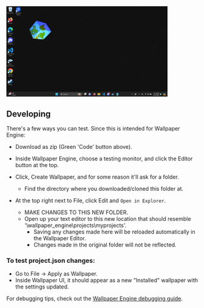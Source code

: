 <img width="422" alt="image" src="https://raw.githubusercontent.com/brendenderp/wallpaper-engine-web-phaser-template/master/image.png">

## Developing

There's a few ways you can test. Since this is intended for Wallpaper Engine:

- Download as zip (Green 'Code' button above).

- Inside Wallpaper Engine, choose a testing monitor, and click the Editor button at the top.
- Click, Create Wallpaper, and for some reason it'll ask for a folder.
  - Find the directory where you downloaded/cloned this folder at.
- At the top right next to File, click Edit and `Open in Explorer`.
  - MAKE CHANGES TO THIS NEW FOLDER.
  - Open up your text editor to this new location that should resemble '\wallpaper_engine\projects\myprojects\'.
    - Saving any changes made here will be reloaded automatically in the Wallpaper Editor.
    - Changes made in the original folder will not be reflected.

### To test project.json changes: 

- Go to File -> Apply as Wallpaper.
- Inside Wallpaper UI, it should appear as a new "Installed" wallpaper with the settings updated.

For debugging tips, check out the [Wallpaper Engine debugging guide](https://docs.wallpaperengine.io/en/web/debug/debug.html).

